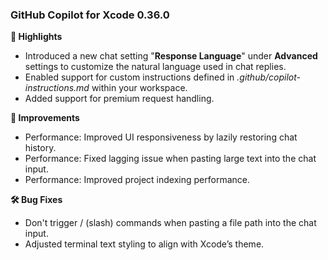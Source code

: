 ### GitHub Copilot for Xcode 0.36.0

**🚀 Highlights**

* Introduced a new chat setting "**Response Language**" under **Advanced** settings to customize the natural language used in chat replies.
* Enabled support for custom instructions defined in _.github/copilot-instructions.md_ within your workspace.
* Added support for premium request handling.

**💪 Improvements**

* Performance: Improved UI responsiveness by lazily restoring chat history.
* Performance: Fixed lagging issue when pasting large text into the chat input.
* Performance: Improved project indexing performance.

**🛠️ Bug Fixes**

* Don't trigger / (slash) commands when pasting a file path into the chat input.
* Adjusted terminal text styling to align with Xcode’s theme.
